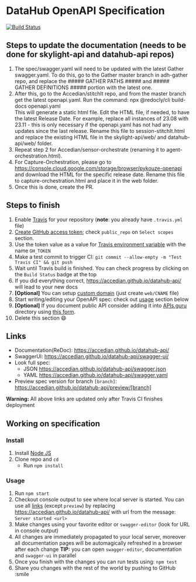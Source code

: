 # DataHub OpenAPI Specification
[![Build Status](https://travis-ci.org/Accedian/datahub-api.svg?branch=master)](https://travis-ci.org/Accedian/datahub-api)

## Steps to update the documentation (needs to be done for skylight-api and datahub-api repos)
1. The spec/swagger.yaml will need to be updated with the latest Gather swagger.yaml. 
   To do this, go to the Gather master branch in adh-gather repo, and replace the ##### GATHER PATHS #####
   and ##### GATHER DEFINITIONS ##### portion with the latest one.
2. After this, go to the Accedian/stitchIt repo, and from the master branch get the latest openapi.yaml.
   Run the command:
   npx @redocly/cli build-docs openapi.yaml  
   This will generate a static html file. Edit the HTML file, if needed, to have the latest Release Date.
   For example, replace all instances of 23.08 with 23.11 - this is only necessary if the openapi.yaml 
   has not had any updates since the last release.
   Rename this file to session-stitchIt.html and replace the existing HTML file in 
   the skylight-api/web/ and datahub-api/web/ folder.
4. Repeat step 2 for Accedian/sensor-orchestrate (renaming it to agent-orchestration.html). 
4. For Capture-Orchestration, please go to https://console.cloud.google.com/storage/browser/pykouze-openapi 
   and download the HTML for the specific release date. Rename this file to capture-orchestration.html and place it in the web folder.
5. Once this is done, create the PR.

## Steps to finish

1. Enable [Travis](https://docs.travis-ci.com/user/getting-started/#To-get-started-with-Travis-CI%3A) for your repository (**note**: you already have `.travis.yml` file)
2. [Create GitHub access token](https://help.github.com/articles/creating-an-access-token-for-command-line-use/); check `public_repo` on `Select scopes` section.
3. Use the token value as a value for [Travis environment variable](https://docs.travis-ci.com/user/environment-variables/#Defining-Variables-in-Repository-Settings) with the name `GH_TOKEN`
4. Make a test commit to trigger CI: `git commit --allow-empty -m "Test Travis CI" && git push`
5. Wait until Travis build is finished. You can check progress by clicking on the `Build Status` badge at the top
6. If you did everything correct, https://accedian.github.io/datahub-api/ will lead to your new docs
7. **[Optional]** You can setup [custom domain](https://help.github.com/articles/using-a-custom-domain-with-github-pages/) (just create `web/CNAME` file)
8. Start writing/editing your OpenAPI spec: check out [usage](#usage) section below
9. **[Optional]** If you document public API consider adding it into [APIs.guru](https://APIs.guru) directory using [this form](https://apis.guru/add-api/).
10. Delete this section :smile:

## Links

- Documentation(ReDoc): https://accedian.github.io/datahub-api/
- SwaggerUI: https://accedian.github.io/datahub-api/swagger-ui/
- Look full spec:
    + JSON https://accedian.github.io/datahub-api/swagger.json
    + YAML https://accedian.github.io/datahub-api/swagger.yaml
- Preview spec version for branch `[branch]`: https://accedian.github.io/datahub-api/preview/[branch]

**Warning:** All above links are updated only after Travis CI finishes deployment

## Working on specification
### Install

1. Install [Node JS](https://nodejs.org/)
2. Clone repo and `cd`
    + Run `npm install`

### Usage

1. Run `npm start`
2. Checkout console output to see where local server is started. You can use all [links](#links) (except `preview`) by replacing https://accedian.github.io/datahub-api/ with url from the message: `Server started <url>`
3. Make changes using your favorite editor or `swagger-editor` (look for URL in console output)
4. All changes are immediately propagated to your local server, moreover all documentation pages will be automagically refreshed in a browser after each change
**TIP:** you can open `swagger-editor`, documentation and `swagger-ui` in parallel
5. Once you finish with the changes you can run tests using: `npm test`
6. Share you changes with the rest of the world by pushing to GitHub :smile

